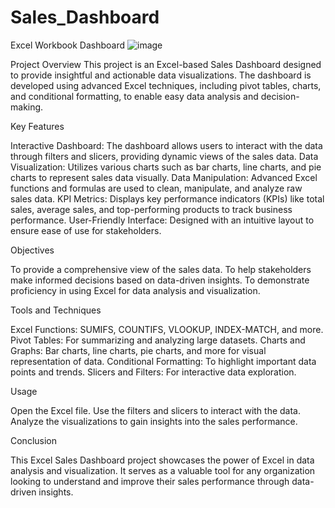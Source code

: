 # Sales_Dashboard
Excel Workbook Dashboard
![image](https://github.com/user-attachments/assets/8766f5bd-79be-42a8-9dbc-3e6f4990c168)

Project Overview
This project is an Excel-based Sales Dashboard designed to provide insightful and actionable data visualizations. The dashboard is developed using advanced Excel techniques, including pivot tables, charts, and conditional formatting, to enable easy data analysis and decision-making.

Key Features

Interactive Dashboard:   The dashboard allows users to interact with the data through filters and slicers, providing dynamic views of the sales data.
Data Visualization:   Utilizes various charts such as bar charts, line charts, and pie charts to represent sales data visually.
Data Manipulation:   Advanced Excel functions and formulas are used to clean, manipulate, and analyze raw sales data.
KPI Metrics:   Displays key performance indicators (KPIs) like total sales, average sales, and top-performing products to track business performance.
User-Friendly Interface:   Designed with an intuitive layout to ensure ease of use for stakeholders.


Objectives

To provide a comprehensive view of the sales data.
To help stakeholders make informed decisions based on data-driven insights.
To demonstrate proficiency in using Excel for data analysis and visualization.


Tools and Techniques

Excel Functions: SUMIFS, COUNTIFS, VLOOKUP, INDEX-MATCH, and more.
Pivot Tables: For summarizing and analyzing large datasets.
Charts and Graphs: Bar charts, line charts, pie charts, and more for visual representation of data.
Conditional Formatting: To highlight important data points and trends.
Slicers and Filters: For interactive data exploration.


Usage

Open the Excel file.
Use the filters and slicers to interact with the data.
Analyze the visualizations to gain insights into the sales performance.


Conclusion

This Excel Sales Dashboard project showcases the power of Excel in data analysis and visualization. It serves as a valuable tool for any organization looking to understand and improve their sales performance through data-driven insights.
